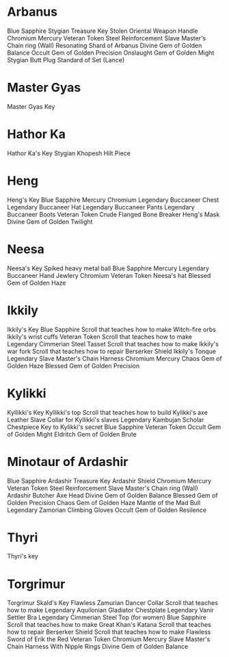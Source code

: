 # Arbanus
Blue Sapphire
Stygian Treasure Key
Stolen Oriental Weapon Handle
Chromium
Mercury
Veteran Token
Steel Reinforcement
Slave Master's Chain ring (Wall)
Resonating Shard of Arbanus
Divine Gem of Golden Balance
Occult Gem of Golden Precision
Onslaught Gem of Golden Might
Stygian Butt Plug
Standard of Set (Lance)

# Master Gyas
Master Gyas Key

# Hathor Ka
Hathor Ka's Key
Stygian Khopesh Hilt Piece

# Heng
Heng's Key
Blue Sapphire
Mercury
Chromium
Legendary Buccaneer Chest
Legendary Buccaneer Hat
Legendary Buccaneer Pants
Legendary Buccaneer Boots
Veteran Token
Crude Flanged Bone Breaker
Heng's Mask
Divine Gem of Golden Twilight

# Neesa
Neesa's Key
Spiked heavy metal ball
Blue Sapphire
Mercury
Legendary Buccaneer Hand Jewlery
Chromium
Veteran Token
Neesa's hat
Blessed Gem of Golden Haze

# Ikkily
Ikkily's Key
Blue Sapphire
Scroll that teaches how to make Witch-fire orbs
Ikkily's wrist cuffs
Veteran Token
Scroll that teaches how to make Legendary Cimmerian Steel Tasset
Scroll that teaches how to make Ikkily's war fork
Scroll that teaches how to repair Berserker Shield
Ikkily's Tonque
Legendary Slave Master's Chain Harness
Chromium
Mercury
Chaos Gem of Golden Haze
Blessed Gem of Golden Precision

# Kylikki
Kyllikki's Key
Kyllikki's top
Scroll that teaches how to build Kylikki's axe
Leather Slave Collar for Kyllikki's slaves
Legendary Kambujan Scholar Chestpiece
Key to Kylikki's secret
Blue Sapphire
Veteran Token
Occult Gem of Golden Might
Eldritch Gem of Golden Brute

# Minotaur of Ardashir
Blue Sapphire
Ardashir Treasure Key
Ardashir Shield
Chromium
Mercury
Veteran Token
Steel Reinforcement
Slave Master's Chain ring (Wall)
Ardashir Butcher Axe Head
Divine Gem of Golden Balance
Blessed Gem of Golden Precision
Chaos Gem of Golden Haze
Mantle of the Mad Bull
Legendary Zamorian Climbing Gloves
Occult Gem of Golden Resilence

# Thyri
Thyri's key

# Torgrimur
Torgrimur Skald's Key
Flawless Zamurian Dancer Collar
Scroll that teaches how to make Legendary Aquilonian Gladiator Chestplate
Legendary Vanir Settler Bra
Legendary Cimmerian Steel Top (for women)
Blue Sapphire
Scroll that teaches how to make Great Khan's Katana
Scroll that teaches how to repair Berserker Shield
Scroll that teaches how to make Flawless Sword of Erik the Red
Veteran Token
Chromium
Mercury
Slave Master's Chain Harness With Nipple Rings
Divine Gem of Golden Balance
